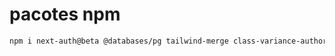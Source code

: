 # pacotes npm

```bash
npm i next-auth@beta @databases/pg tailwind-merge class-variance-authority @radix-ui/react-slot
```
